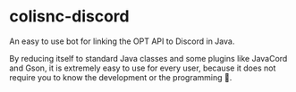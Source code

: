 # colisnc-discord

An easy to use bot for linking the OPT API to Discord in Java.

By reducing itself to standard Java classes and some plugins like JavaCord and Gson, it is extremely easy to use for every user, because it does not require you to know the development or the programming 👀.
